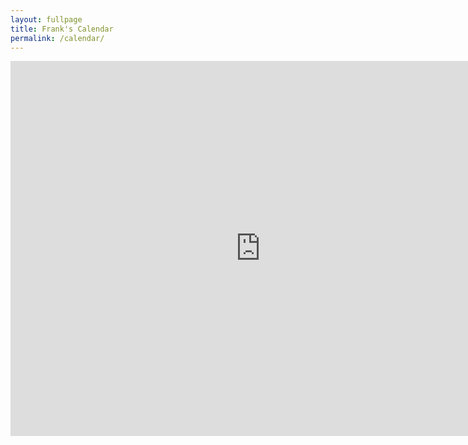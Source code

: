 ```yaml
---
layout: fullpage
title: Frank's Calendar
permalink: /calendar/
---
```


<iframe src="https://calendar.google.com/calendar/embed?height=600&amp;wkst=2&amp;bgcolor=%23f4f4f4&amp;src=flinhong%40gmail.com&amp;color=%23711616&amp;src=hn1d9i9aif8lcfvj8klvtbo4034bpis0%40import.calendar.google.com&amp;color=%23853104&amp;src=zh.hong_kong%23holiday%40group.v.calendar.google.com&amp;color=%23125A12&amp;ctz=Asia%2FHong_Kong" style="border-width:0" width="800" height="600" frameborder="0" scrolling="no"></iframe>